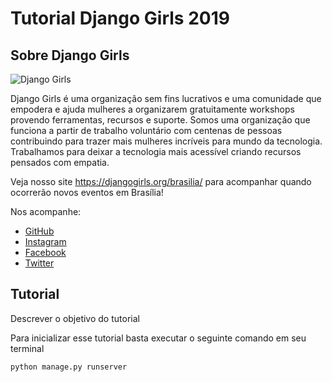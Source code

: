 # Tutorial Django Girls 2019

## Sobre Django Girls

![Django Girls](https://djangogirls.org/static/img/global/logo.png)

Django Girls é uma organização sem fins lucrativos e uma comunidade que empodera e ajuda mulheres a organizarem gratuitamente workshops provendo ferramentas, recursos e suporte. Somos uma organização que funciona a partir de trabalho voluntário com centenas de pessoas contribuindo para trazer mais mulheres incríveis para  mundo da tecnologia. Trabalhamos para deixar a tecnologia mais acessível criando recursos pensados com empatia.

Veja nosso site https://djangogirls.org/brasilia/ para acompanhar quando ocorrerão novos eventos em Brasília!

Nos acompanhe:
* [GitHub](https://github.com/pyladiesdf)
* [Instagram](https://www.instagram.com/pyladiesdf/)
* [Facebook](https://www.facebook.com/pyladiesdf/)
* [Twitter](https://twitter.com/intent/follow?original_referer=https%3A%2F%2Fdjangogirls.org%2Fbrasilia%2F&ref_src=twsrc%5Etfw&region=follow_link&screen_name=pyladiesdf&tw_p=followbutton)

## Tutorial
Descrever o objetivo do tutorial

Para inicializar esse tutorial basta executar o seguinte comando em seu terminal
```
python manage.py runserver
```